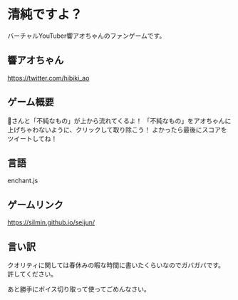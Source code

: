 # 清純ですよ？
バーチャルYouTuber響アオちゃんのファンゲームです。

## 響アオちゃん
https://twitter.com/hibiki_ao

## ゲーム概要
🐰さんと「不純なもの」が上から流れてくるよ！
「不純なもの」をアオちゃんに上げちゃわないように、クリックして取り除こう！
よかったら最後にスコアをツイートしてね！

## 言語
enchant.js

## ゲームリンク
https://silmin.github.io/seijun/

## 言い訳
クオリティに関しては春休みの暇な時間に書いたくらいなのでガバガバです。
許してください。

あと勝手にボイス切り取って使ってごめんなさい。
